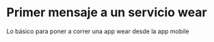 # Primer mensaje a un servicio wear

Lo básico para poner a correr una app wear desde la app mobile


